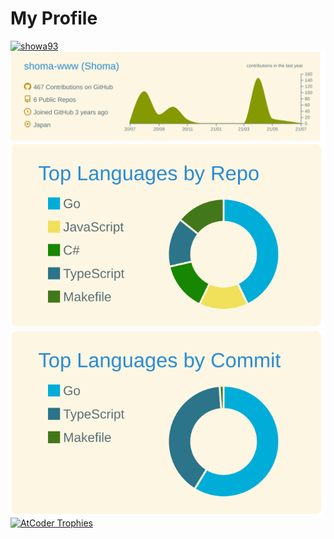 # My Profile
[![showa93](https://img.shields.io/endpoint?url=https%3A%2F%2Fatcoder-badges.now.sh%2Fapi%2Fatcoder%2Fjson%2Fshowa93)](https://atcoder.jp/users/showa93)  
[![](https://raw.githubusercontent.com/shoma-www/shoma-www/master/profile-summary-card-output/solarized/0-profile-details.svg)](https://github.com/vn7n24fzkq/github-profile-summary-cards)  
[![](https://raw.githubusercontent.com/shoma-www/shoma-www/master/profile-summary-card-output/solarized/1-repos-per-language.svg)](https://github.com/vn7n24fzkq/github-profile-summary-cards)
[![](https://raw.githubusercontent.com/shoma-www/shoma-www/master/profile-summary-card-output/solarized/2-most-commit-language.svg)](https://github.com/vn7n24fzkq/github-profile-summary-cards)  
[![AtCoder Trophies](https://atcoder-trophies.vercel.app/api/v1/atcoder?username=showa93&theme=flat)](https://github.com/KATO-Hiro/AtCoderTrophies)
